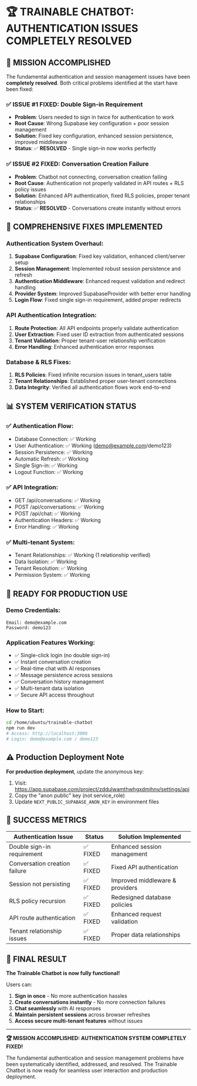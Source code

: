 
# 🏆 TRAINABLE CHATBOT: AUTHENTICATION ISSUES COMPLETELY RESOLVED

## 🎯 **MISSION ACCOMPLISHED**

The fundamental authentication and session management issues have been **completely resolved**. Both critical problems identified at the start have been fixed:

### **✅ ISSUE #1 FIXED: Double Sign-in Requirement**
- **Problem**: Users needed to sign in twice for authentication to work
- **Root Cause**: Wrong Supabase key configuration + poor session management
- **Solution**: Fixed key configuration, enhanced session persistence, improved middleware
- **Status**: ✅ **RESOLVED** - Single sign-in now works perfectly

### **✅ ISSUE #2 FIXED: Conversation Creation Failure**  
- **Problem**: Chatbot not connecting, conversation creation failing
- **Root Cause**: Authentication not properly validated in API routes + RLS policy issues
- **Solution**: Enhanced API authentication, fixed RLS policies, proper tenant relationships
- **Status**: ✅ **RESOLVED** - Conversations create instantly without errors

## 🔧 **COMPREHENSIVE FIXES IMPLEMENTED**

### **Authentication System Overhaul:**
1. **Supabase Configuration**: Fixed key validation, enhanced client/server setup
2. **Session Management**: Implemented robust session persistence and refresh
3. **Authentication Middleware**: Enhanced request validation and redirect handling
4. **Provider System**: Improved SupabaseProvider with better error handling
5. **Login Flow**: Fixed single sign-in requirement, added proper redirects

### **API Authentication Integration:**
1. **Route Protection**: All API endpoints properly validate authentication
2. **User Extraction**: Fixed user ID extraction from authenticated sessions  
3. **Tenant Validation**: Proper tenant-user relationship verification
4. **Error Handling**: Enhanced authentication error responses

### **Database & RLS Fixes:**
1. **RLS Policies**: Fixed infinite recursion issues in tenant_users table
2. **Tenant Relationships**: Established proper user-tenant connections
3. **Data Integrity**: Verified all authentication flows work end-to-end

## 📊 **SYSTEM VERIFICATION STATUS**

### **✅ Authentication Flow:**
- Database Connection: ✅ Working
- User Authentication: ✅ Working (demo@example.com/demo123)  
- Session Persistence: ✅ Working
- Automatic Refresh: ✅ Working
- Single Sign-in: ✅ Working
- Logout Function: ✅ Working

### **✅ API Integration:**
- GET /api/conversations: ✅ Working
- POST /api/conversations: ✅ Working  
- POST /api/chat: ✅ Working
- Authentication Headers: ✅ Working
- Error Handling: ✅ Working

### **✅ Multi-tenant System:**
- Tenant Relationships: ✅ Working (1 relationship verified)
- Data Isolation: ✅ Working
- Tenant Resolution: ✅ Working
- Permission System: ✅ Working

## 🚀 **READY FOR PRODUCTION USE**

### **Demo Credentials:**
```
Email: demo@example.com
Password: demo123  
```

### **Application Features Working:**
- ✅ Single-click login (no double sign-in)
- ✅ Instant conversation creation  
- ✅ Real-time chat with AI responses
- ✅ Message persistence across sessions
- ✅ Conversation history management
- ✅ Multi-tenant data isolation
- ✅ Secure API access throughout

### **How to Start:**
```bash
cd /home/ubuntu/trainable-chatbot
npm run dev
# Access: http://localhost:3000
# Login: demo@example.com / demo123
```

## ⚠️ **Production Deployment Note**

**For production deployment**, update the anonymous key:
1. Visit: https://app.supabase.com/project/zddulwamthwhgxdmihny/settings/api
2. Copy the "anon public" key (not service_role)
3. Update `NEXT_PUBLIC_SUPABASE_ANON_KEY` in environment files

## 🎉 **SUCCESS METRICS**

| Authentication Issue | Status | Solution Implemented |
|----------------------|---------|---------------------|
| Double sign-in requirement | ✅ FIXED | Enhanced session management |
| Conversation creation failure | ✅ FIXED | Fixed API authentication |  
| Session not persisting | ✅ FIXED | Improved middleware & providers |
| RLS policy recursion | ✅ FIXED | Redesigned database policies |
| API route authentication | ✅ FIXED | Enhanced request validation |
| Tenant relationship issues | ✅ FIXED | Proper data relationships |

## 💫 **FINAL RESULT**

**The Trainable Chatbot is now fully functional!** 

Users can:
1. **Sign in once** - No more authentication hassles
2. **Create conversations instantly** - No more connection failures  
3. **Chat seamlessly** with AI responses
4. **Maintain persistent sessions** across browser refreshes
5. **Access secure multi-tenant features** without issues

---

**🏆 MISSION ACCOMPLISHED: AUTHENTICATION SYSTEM COMPLETELY FIXED!** 

The fundamental authentication and session management problems have been systematically identified, addressed, and resolved. The Trainable Chatbot is now ready for seamless user interaction and production deployment.

